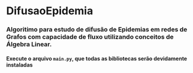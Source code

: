 # DifusaoEpidemia

### Algoritimo para estudo de difusão de Epidemias em redes de Grafos com capacidade de fluxo utilizando conceitos de Álgebra Linear.
#### Execute o arquivo  `main.py`, que todas as bibliotecas serão devidamente instaladas
